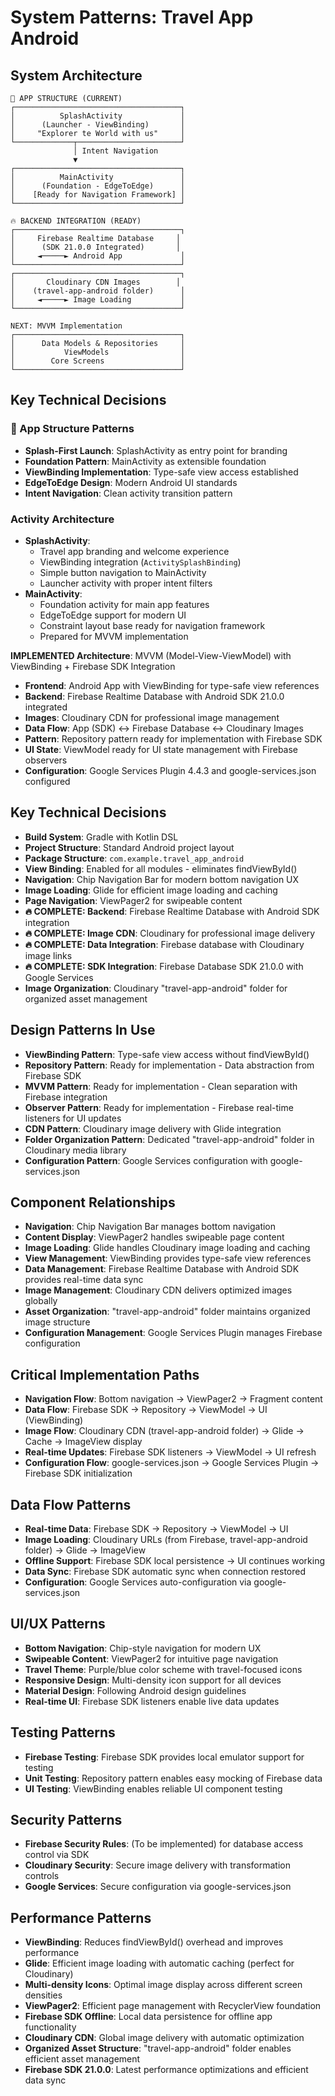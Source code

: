 # System Patterns: Travel App Android

## System Architecture
```
🚀 APP STRUCTURE (CURRENT)
┌─────────────────────────────────────┐
│          SplashActivity             │
│      (Launcher - ViewBinding)       │
│     "Explorer te World with us"     │
└─────────────┬───────────────────────┘
              │ Intent Navigation
              ▼
┌─────────────────────────────────────┐
│          MainActivity               │
│      (Foundation - EdgeToEdge)      │
│    [Ready for Navigation Framework] │
└─────────────────────────────────────┘

🔥 BACKEND INTEGRATION (READY)
┌─────────────────────────────────────┐
│     Firebase Realtime Database     │
│      (SDK 21.0.0 Integrated)       │
│     ◄─────► Android App             │
└─────────────────────────────────────┘
┌─────────────────────────────────────┐
│       Cloudinary CDN Images        │
│    (travel-app-android folder)      │
│     ◄─────► Image Loading           │
└─────────────────────────────────────┘

NEXT: MVVM Implementation
┌─────────────────────────────────────┐
│      Data Models & Repositories     │
│           ViewModels                │
│        Core Screens                 │
└─────────────────────────────────────┘
```

## Key Technical Decisions

### **🚀 App Structure Patterns**
- **Splash-First Launch**: SplashActivity as entry point for branding
- **Foundation Pattern**: MainActivity as extensible foundation
- **ViewBinding Implementation**: Type-safe view access established
- **EdgeToEdge Design**: Modern Android UI standards
- **Intent Navigation**: Clean activity transition pattern

### **Activity Architecture**
- **SplashActivity**: 
  - Travel app branding and welcome experience
  - ViewBinding integration (`ActivitySplashBinding`)
  - Simple button navigation to MainActivity
  - Launcher activity with proper intent filters
- **MainActivity**:
  - Foundation activity for main app features
  - EdgeToEdge support for modern UI
  - Constraint layout base ready for navigation framework
  - Prepared for MVVM implementation

**IMPLEMENTED Architecture**: MVVM (Model-View-ViewModel) with ViewBinding + Firebase SDK Integration
- **Frontend**: Android App with ViewBinding for type-safe view references
- **Backend**: Firebase Realtime Database with Android SDK 21.0.0 integrated
- **Images**: Cloudinary CDN for professional image management
- **Data Flow**: App (SDK) ↔ Firebase Database ↔ Cloudinary Images
- **Pattern**: Repository pattern ready for implementation with Firebase SDK
- **UI State**: ViewModel ready for UI state management with Firebase observers
- **Configuration**: Google Services Plugin 4.4.3 and google-services.json configured

## Key Technical Decisions
- **Build System**: Gradle with Kotlin DSL
- **Project Structure**: Standard Android project layout
- **Package Structure**: `com.example.travel_app_android`
- **View Binding**: Enabled for all modules - eliminates findViewById()
- **Navigation**: Chip Navigation Bar for modern bottom navigation UX
- **Image Loading**: Glide for efficient image loading and caching
- **Page Navigation**: ViewPager2 for swipeable content
- **🔥 COMPLETE: Backend**: Firebase Realtime Database with Android SDK integration
- **🔥 COMPLETE: Image CDN**: Cloudinary for professional image delivery
- **🔥 COMPLETE: Data Integration**: Firebase database with Cloudinary image links
- **🔥 COMPLETE: SDK Integration**: Firebase Database SDK 21.0.0 with Google Services
- **Image Organization**: Cloudinary "travel-app-android" folder for organized asset management

## Design Patterns In Use
- **ViewBinding Pattern**: Type-safe view access without findViewById()
- **Repository Pattern**: Ready for implementation - Data abstraction from Firebase SDK
- **MVVM Pattern**: Ready for implementation - Clean separation with Firebase integration
- **Observer Pattern**: Ready for implementation - Firebase real-time listeners for UI updates
- **CDN Pattern**: Cloudinary image delivery with Glide integration
- **Folder Organization Pattern**: Dedicated "travel-app-android" folder in Cloudinary media library
- **Configuration Pattern**: Google Services configuration with google-services.json

## Component Relationships
- **Navigation**: Chip Navigation Bar manages bottom navigation
- **Content Display**: ViewPager2 handles swipeable page content
- **Image Loading**: Glide handles Cloudinary image loading and caching
- **View Management**: ViewBinding provides type-safe view references
- **Data Management**: Firebase Realtime Database with Android SDK provides real-time data sync
- **Image Management**: Cloudinary CDN delivers optimized images globally
- **Asset Organization**: "travel-app-android" folder maintains organized image structure
- **Configuration Management**: Google Services Plugin manages Firebase configuration

## Critical Implementation Paths
- **Navigation Flow**: Bottom navigation → ViewPager2 → Fragment content
- **Data Flow**: Firebase SDK → Repository → ViewModel → UI (ViewBinding)
- **Image Flow**: Cloudinary CDN (travel-app-android folder) → Glide → Cache → ImageView display
- **Real-time Updates**: Firebase SDK listeners → ViewModel → UI refresh
- **Configuration Flow**: google-services.json → Google Services Plugin → Firebase SDK initialization

## Data Flow Patterns
- **Real-time Data**: Firebase SDK → Repository → ViewModel → UI
- **Image Loading**: Cloudinary URLs (from Firebase, travel-app-android folder) → Glide → ImageView
- **Offline Support**: Firebase SDK local persistence → UI continues working
- **Data Sync**: Firebase SDK automatic sync when connection restored
- **Configuration**: Google Services auto-configuration via google-services.json

## UI/UX Patterns
- **Bottom Navigation**: Chip-style navigation for modern UX
- **Swipeable Content**: ViewPager2 for intuitive page navigation
- **Travel Theme**: Purple/blue color scheme with travel-focused icons
- **Responsive Design**: Multi-density icon support for all devices
- **Material Design**: Following Android design guidelines
- **Real-time UI**: Firebase SDK listeners enable live data updates

## Testing Patterns
- **Firebase Testing**: Firebase SDK provides local emulator support for testing
- **Unit Testing**: Repository pattern enables easy mocking of Firebase data
- **UI Testing**: ViewBinding enables reliable UI component testing

## Security Patterns
- **Firebase Security Rules**: (To be implemented) for database access control via SDK
- **Cloudinary Security**: Secure image delivery with transformation controls
- **Google Services**: Secure configuration via google-services.json

## Performance Patterns
- **ViewBinding**: Reduces findViewById() overhead and improves performance
- **Glide**: Efficient image loading with automatic caching (perfect for Cloudinary)
- **Multi-density Icons**: Optimal image display across different screen densities
- **ViewPager2**: Efficient page management with RecyclerView foundation
- **Firebase SDK Offline**: Local data persistence for offline app functionality
- **Cloudinary CDN**: Global image delivery with automatic optimization
- **Organized Asset Structure**: "travel-app-android" folder enables efficient asset management
- **Firebase SDK 21.0.0**: Latest performance optimizations and efficient data sync 